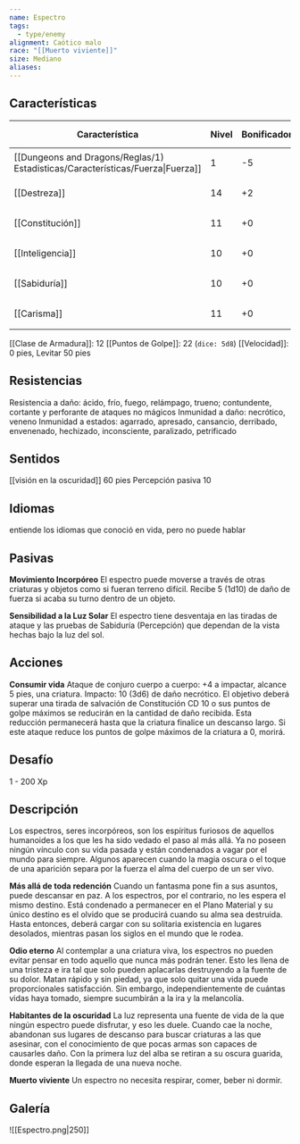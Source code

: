 ```yaml
---
name: Espectro
tags:
  - type/enemy
alignment: Caótico malo
race: "[[Muerto viviente]]"
size: Mediano
aliases:
---
```


## Características

| Característica                                                                 | Nivel | Bonificador | Lanzar dado      |
| ------------------------------------------------------------------------------ | ----- | ----------- | ---------------- |
| [[Dungeons and Dragons/Reglas/1) Estadisticas/Características/Fuerza\|Fuerza]] | 1     | -5          | `dice: 1d20 + 0` |
| [[Destreza]]                                                                   | 14    | +2          | `dice: 1d20 + 0` |
| [[Constitución]]                                                               | 11    | +0          | `dice: 1d20 + 0` |
| [[Inteligencia]]                                                               | 10    | +0          | `dice: 1d20 + 0` |
| [[Sabiduría]]                                                                  | 10    | +0          | `dice: 1d20 + 0` |
| [[Carisma]]                                                                    | 11    | +0          | `dice: 1d20 + 0` |

[[Clase de Armadura]]: 12
[[Puntos de Golpe]]: 22 (`dice: 5d8`)
[[Velocidad]]: 0 pies, Levitar 50 pies

## Resistencias

Resistencia a daño: ácido, frío, fuego, relámpago, trueno; contundente, cortante y perforante de ataques no mágicos
Inmunidad a daño: necrótico, veneno
Inmunidad a estados: agarrado, apresado, cansancio, derribado, envenenado, hechizado, inconsciente, paralizado, petrificado

## Sentidos

[[visión en la oscuridad]] 60 pies
Percepción pasiva 10

## Idiomas

entiende los idiomas que conoció en vida, pero no puede hablar

## Pasivas

**Movimiento Incorpóreo**
El espectro puede moverse a través de otras criaturas y objetos como si fueran terreno difícil. Recibe 5 (1d10) de daño de fuerza si acaba su turno dentro de un objeto.

**Sensibilidad a la Luz Solar**
El espectro tiene desventaja en las tiradas de ataque y las pruebas de Sabiduría (Percepción) que dependan de la vista hechas bajo la luz del sol.

## Acciones

**Consumir vida**
Ataque de conjuro cuerpo a cuerpo: +4 a impactar, alcance 5 pies, una criatura. Impacto: 10 (3d6) de daño necrótico. El objetivo deberá superar una tirada de salvación de Constitución CD 10 o sus puntos de golpe máximos se reducirán en la cantidad de daño recibida. Esta reducción permanecerá hasta que la criatura finalice un descanso largo. Si este ataque reduce los puntos de golpe máximos de la criatura a 0, morirá.

## Desafío

1 - 200 Xp

## Descripción

Los espectros, seres incorpóreos, son los espíritus furiosos de aquellos humanoides a los que les ha sido vedado el paso al más allá. Ya no poseen ningún vínculo con su vida pasada y están condenados a vagar por el mundo para siempre. Algunos aparecen cuando la magia oscura o el toque de una aparición separa por la fuerza el alma del cuerpo de un ser vivo.

**Más allá de toda redención**
Cuando un fantasma pone fin a sus asuntos, puede descansar en paz. A los espectros, por
el contrario, no les espera el mismo destino. Está condenado a permanecer en el Plano Material y su único destino es el olvido que se producirá cuando su alma sea destruida. Hasta entonces, deberá cargar con su solitaria existencia en lugares desolados, mientras pasan los siglos en el mundo que le rodea.

**Odio eterno**
Al contemplar a una criatura viva, los espectros no pueden evitar pensar en todo aquello que nunca más podrán tener. Esto les llena de una tristeza e ira tal que solo pueden aplacarlas destruyendo a la fuente de su dolor. Matan rápido y sin piedad, ya que solo quitar una vida puede proporcionales satisfacción. Sin embargo, independientemente de cuántas vidas haya tomado, siempre sucumbirán a la ira y la melancolía.

**Habitantes de la oscuridad**
La luz representa una fuente de vida de la que ningún espectro puede disfrutar, y eso les duele. Cuando cae la noche, abandonan sus lugares de descanso para buscar criaturas a las que asesinar, con el conocimiento de que pocas armas son capaces de causarles daño. Con la primera luz del alba se retiran a su oscura guarida, donde esperan la llegada de una nueva noche.

**Muerto viviente**
Un espectro no necesita respirar, comer, beber ni dormir.

## Galería

![[Espectro.png|250]]